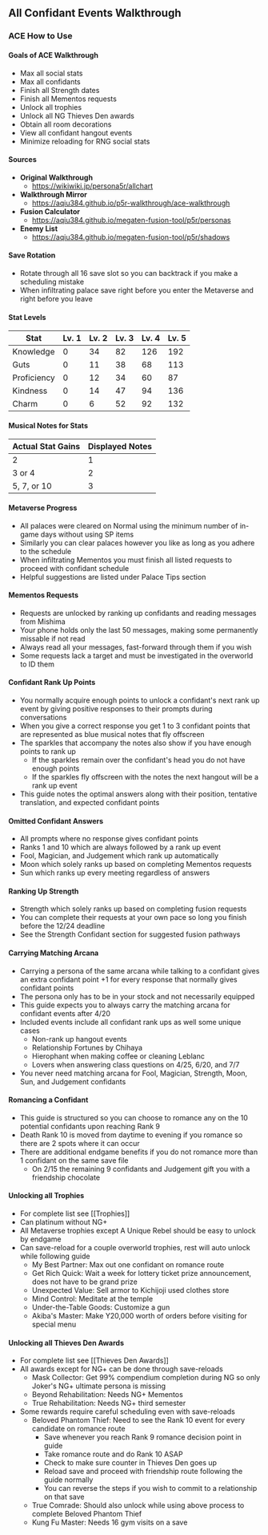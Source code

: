 ## All Confidant Events Walkthrough
### ACE How to Use
#### Goals of ACE Walkthrough
* Max all social stats
* Max all confidants
* Finish all Strength dates
* Finish all Mementos requests
* Unlock all trophies
* Unlock all NG Thieves Den awards
* Obtain all room decorations
* View all confidant hangout events
* Minimize reloading for RNG social stats

#### Sources
* **Original Walkthrough**
    * https://wikiwiki.jp/persona5r/allchart
* **Walkthrough Mirror**
    * https://aqiu384.github.io/p5r-walkthrough/ace-walkthrough
* **Fusion Calculator**
    * https://aqiu384.github.io/megaten-fusion-tool/p5r/personas
* **Enemy List**
    * https://aqiu384.github.io/megaten-fusion-tool/p5r/shadows

#### Save Rotation
* Rotate through all 16 save slot so you can backtrack if you make a scheduling mistake
* When infiltrating palace save right before you enter the Metaverse and right before you leave

#### Stat Levels
| Stat | Lv. 1 | Lv. 2 | Lv. 3 | Lv. 4 | Lv. 5 |
| --- | --- | --- | --- | --- | --- |
| Knowledge | 0 | 34 | 82 | 126 | 192 |
| Guts | 0 | 11 | 38 | 68 | 113 |
| Proficiency | 0 | 12 | 34 | 60 | 87 |
| Kindness | 0 | 14 | 47 | 94 | 136 |
| Charm | 0 | 6 | 52 | 92 | 132 |

#### Musical Notes for Stats
| Actual Stat Gains | Displayed Notes |
| --- | --- |
| 2 | 1 |
| 3 or 4 | 2 |
| 5, 7, or 10 | 3 |

#### Metaverse Progress
* All palaces were cleared on Normal using the minimum number of in-game days without using SP items
* Similarly you can clear palaces however you like as long as you adhere to the schedule
* When infiltrating Mementos you must finish all listed requests to proceed with confidant schedule
* Helpful suggestions are listed under Palace Tips section

#### Mementos Requests
* Requests are unlocked by ranking up confidants and reading messages from Mishima
* Your phone holds only the last 50 messages, making some permanently missable if not read
* Always read all your messages, fast-forward through them if you wish
* Some requests lack a target and must be investigated in the overworld to ID them

#### Confidant Rank Up Points
* You normally acquire enough points to unlock a confidant's next rank up event by giving positive responses to their prompts during conversations
* When you give a correct response you get 1 to 3 confidant points that are represented as blue musical notes that fly offscreen
* The sparkles that accompany the notes also show if you have enough points to rank up
    * If the sparkles remain over the confidant's head you do not have enough points
    * If the sparkles fly offscreen with the notes the next hangout will be a rank up event
* This guide notes the optimal answers along with their position, tentative translation, and expected confidant points

#### Omitted Confidant Answers
* All prompts where no response gives confidant points
* Ranks 1 and 10 which are always followed by a rank up event
* Fool, Magician, and Judgement which rank up automatically
* Moon which solely ranks up based on completing Mementos requests
* Sun which ranks up every meeting regardless of answers

#### Ranking Up Strength
* Strength which solely ranks up based on completing fusion requests
* You can complete their requests at your own pace so long you finish before the 12/24 deadline
* See the Strength Confidant section for suggested fusion pathways

#### Carrying Matching Arcana
* Carrying a persona of the same arcana while talking to a confidant gives an extra confidant point +1 for every response that normally gives confidant points
* The persona only has to be in your stock and not necessarily equipped
* This guide expects you to always carry the matching arcana for confidant events after 4/20
* Included events include all confidant rank ups as well some unique cases
    * Non-rank up hangout events
    * Relationship Fortunes by Chihaya
    * Hierophant when making coffee or cleaning Leblanc
    * Lovers when answering class questions on 4/25, 6/20, and 7/7
* You never need matching arcana for Fool, Magician, Strength, Moon, Sun, and Judgement confidants

#### Romancing a Confidant
* This guide is structured so you can choose to romance any on the 10 potential confidants upon reaching Rank 9
* Death Rank 10 is moved from daytime to evening if you romance so there are 2 spots where it can occur
* There are additional endgame benefits if you do not romance more than 1 confidant on the same save file
    * On 2/15 the remaining 9 confidants and Judgement gift you with a friendship chocolate

#### Unlocking all Trophies
* For complete list see [[Trophies]]
* Can platinum without NG+
* All Metaverse trophies except A Unique Rebel should be easy to unlock by endgame
* Can save-reload for a couple overworld trophies, rest will auto unlock while following guide
    * My Best Partner: Max out one confidant on romance route
    * Get Rich Quick: Wait a week for lottery ticket prize announcement, does not have to be grand prize
    * Unexpected Value: Sell armor to Kichijoji used clothes store
    * Mind Control: Meditate at the temple
    * Under-the-Table Goods: Customize a gun
    * Akiba's Master: Make Y20,000 worth of orders before visiting for special menu

#### Unlocking all Thieves Den Awards
* For complete list see [[Thieves Den Awards]]
* All awards except for NG+ can be done through save-reloads
    * Mask Collector: Get 99% compendium completion during NG so only Joker's NG+ ultimate persona is missing
    * Beyond Rehabilitation: Needs NG+ Mementos
    * True Rehabilitation: Needs NG+ third semester
* Some rewards require careful scheduling even with save-reloads
    * Beloved Phantom Thief: Need to see the Rank 10 event for every candidate on romance route
        * Save whenever you reach Rank 9 romance decision point in guide
        * Take romance route and do Rank 10 ASAP
        * Check to make sure counter in Thieves Den goes up
        * Reload save and proceed with friendship route following the guide normally
        * You can reverse the steps if you wish to commit to a relationship on that save
    * True Comrade: Should also unlock while using above process to complete Beloved Phantom Thief
    * Kung Fu Master: Needs 16 gym visits on a save
